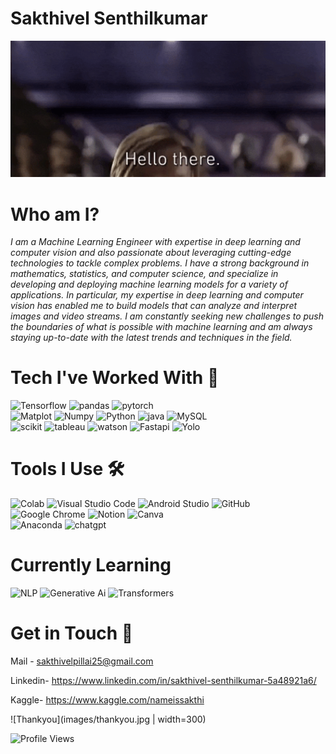 # Sakthivel Senthilkumar
<img src='images/hello.gif' width=900>

# Who am I?
*I am a Machine Learning Engineer with expertise in deep learning and computer vision and also passionate about leveraging cutting-edge technologies to tackle complex problems. I have a strong background in mathematics, statistics, and computer science, and specialize in developing and deploying machine learning models for a variety of applications. In particular, my expertise in deep learning and computer vision has enabled me to build models that can analyze and interpret images and video streams. I am constantly seeking new challenges to push the boundaries of what is possible with machine learning and am always staying up-to-date with the latest trends and techniques in the field.*

# Tech I've Worked With 🥷
![Tensorflow](https://img.shields.io/badge/%20-Tensorflow-FF6C37?style=for-the-badge&logo=tensorflow&logoColor=white) ![pandas](https://img.shields.io/badge/Pandas-C51A4A?style=for-the-badge&logo=Pandas)  ![pytorch](https://img.shields.io/badge/%20-Pytorch-yellowgreen?style=for-the-badge&logo=pytorch&logoColor=red) <br>
 ![Matplot](https://img.shields.io/badge/Matplotlib-F5DF09?style=for-the-badge&logo=matplotlib&logoColor=white)  ![Numpy](https://img.shields.io/badge/Numpy-27407C?style=for-the-badge&logo=Numpy)
![Python](https://img.shields.io/badge/python-3670A0?style=for-the-badge&logo=python&logoColor=ffdd54) ![java](https://img.shields.io/badge/Java-green?style=for-the-badge&logo=java&logoColor=white) ![MySQL](https://img.shields.io/badge/mysql-%2300f.svg?style=for-the-badge&logo=mysql&logoColor=white) <br> ![scikit](https://img.shields.io/badge/Scikitlearn-%23000000.svg?style=for-the-badge&logo=scikit-learn&logoColor=#00C7B7) ![tableau](https://img.shields.io/badge/Tableau-0BF29E?style=for-the-badge&logo=tableau&logoColor=#00C7B7) ![watson](https://img.shields.io/badge/WatsonStudio-5B1B66?style=for-the-badge&logo=ibm) ![Fastapi](https://img.shields.io/badge/FastAPI-AA242E?style=for-the-badge&logo=fastapi) ![Yolo](https://img.shields.io/badge/Yolo-%23026AA7.svg?style=for-the-badge&logo=yolo&logoColor=white) 


# Tools I Use 🛠️
 ![Colab](https://img.shields.io/badge/Colab-FF6C37?style=for-the-badge&logo=jupyter&logoColor=white) ![Visual Studio Code](https://img.shields.io/badge/Visual%20Studio%20Code-0078d7.svg?style=for-the-badge&logo=visual-studio-code&logoColor=white) ![Android Studio](https://img.shields.io/badge/Android%20Studio-3DDC84.svg?style=for-the-badge&logo=android-studio&logoColor=white)  ![GitHub](https://img.shields.io/badge/github-%23121011.svg?style=for-the-badge&logo=github&logoColor=white) <br>
 ![Google Chrome](https://img.shields.io/badge/Google%20Chrome-4285F4?style=for-the-badge&logo=GoogleChrome&logoColor=white)  ![Notion](https://img.shields.io/badge/Notion-%23000000.svg?style=for-the-badge&logo=notion&logoColor=white)  ![Canva](https://img.shields.io/badge/Canva-%2300C4CC.svg?style=for-the-badge&logo=Canva&logoColor=white) <br>  ![Anaconda](https://img.shields.io/badge/Anaconda-000000?style=for-the-badge&logo=anaconda&logoColor=white) ![chatgpt](https://img.shields.io/badge/ChatGPT-%23026AA7.svg?style=for-the-badge&logo=openai&logoColor=white) 

# Currently Learning
![NLP](https://img.shields.io/badge/NLP-%2300ADD8.svg?style=for-the-badge&logo=nlp&logoColor=white) ![Generative Ai](https://img.shields.io/badge/-GAN's-E10098?style=for-the-badge&logo=&logoColor=white) ![Transformers](https://img.shields.io/badge/Transformers-3ECF8E?style=for-the-badge)
# Get in Touch 📱

Mail - sakthivelpillai25@gmail.com

Linkedin- https://www.linkedin.com/in/sakthivel-senthilkumar-5a48921a6/

Kaggle- https://www.kaggle.com/nameissakthi

![Thankyou](images/thankyou.jpg | width=300)

![Profile Views](https://komarev.com/ghpvc/?username=ezioauditore-tech&label=VIEWS)

<!--
**ezioauditore-tech/ezioauditore-tech** is a ✨ _special_ ✨ repository because its `README.md` (this file) appears on your GitHub profile.

Here are some ideas to get you started:

- 🔭 I’m currently working on ...
- 🌱 I’m currently learning ...
- 👯 I’m looking to collaborate on ...
- 🤔 I’m looking for help with ...
- 💬 Ask me about ...
- 📫 How to reach me: ...
- 😄 Pronouns: ...
- ⚡ Fun fact: ...
-->
